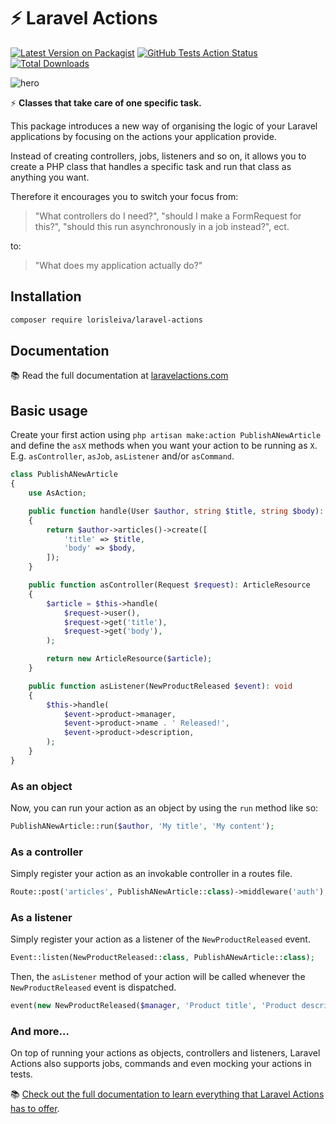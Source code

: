 # ⚡️ Laravel Actions

[![Latest Version on Packagist](https://img.shields.io/packagist/v/lorisleiva/laravel-actions.svg)](https://packagist.org/packages/lorisleiva/laravel-actions)
[![GitHub Tests Action Status](https://img.shields.io/github/workflow/status/lorisleiva/laravel-actions/Tests?label=tests)](https://github.com/lorisleiva/laravel-actions/actions?query=workflow%3ATests+branch%3Anext)
[![Total Downloads](https://img.shields.io/packagist/dt/lorisleiva/laravel-actions.svg)](https://packagist.org/packages/lorisleiva/laravel-actions)

![hero](https://user-images.githubusercontent.com/3642397/104024620-4e572400-51bb-11eb-97fc-c2692b16eaa7.png)

⚡ **Classes that take care of one specific task.**

This package introduces a new way of organising the logic of your Laravel applications by focusing on the actions your application provide.

Instead of creating controllers, jobs, listeners and so on, it allows you to create a PHP class that handles a specific task and run that class as anything you want.

Therefore it encourages you to switch your focus from:

> "What controllers do I need?", "should I make a FormRequest for this?", "should this run asynchronously in a job instead?", ect.

to:

> "What does my application actually do?"

## Installation

```bash
composer require lorisleiva/laravel-actions
```

## Documentation

:books: Read the full documentation at [laravelactions.com](https://laravelactions.com/)

## Basic usage

Create your first action using `php artisan make:action PublishANewArticle` and define the `asX` methods when you want your action to be running as `X`. E.g. `asController`, `asJob`, `asListener` and/or `asCommand`.

``` php
class PublishANewArticle
{
    use AsAction;

    public function handle(User $author, string $title, string $body): Article
    {
        return $author->articles()->create([
            'title' => $title,
            'body' => $body,
        ]);
    }

    public function asController(Request $request): ArticleResource
    {
        $article = $this->handle(
            $request->user(),
            $request->get('title'),
            $request->get('body'),
        );

        return new ArticleResource($article);
    }

    public function asListener(NewProductReleased $event): void
    {
        $this->handle(
            $event->product->manager,
            $event->product->name . ' Released!',
            $event->product->description,
        );
    }
}
```

### As an object

Now, you can run your action as an object by using the `run` method like so:

```php
PublishANewArticle::run($author, 'My title', 'My content');
```

### As a controller

Simply register your action as an invokable controller in a routes file.

```php
Route::post('articles', PublishANewArticle::class)->middleware('auth');
```

### As a listener

Simply register your action as a listener of the `NewProductReleased` event.

```php
Event::listen(NewProductReleased::class, PublishANewArticle::class);
```

Then, the `asListener` method of your action will be called whenever the `NewProductReleased` event is dispatched.

```php
event(new NewProductReleased($manager, 'Product title', 'Product description'));
```

### And more...

On top of running your actions as objects, controllers and listeners, Laravel Actions also supports jobs, commands and even mocking your actions in tests.

📚 [Check out the full documentation to learn everything that Laravel Actions has to offer](https://laravelactions.com/).

